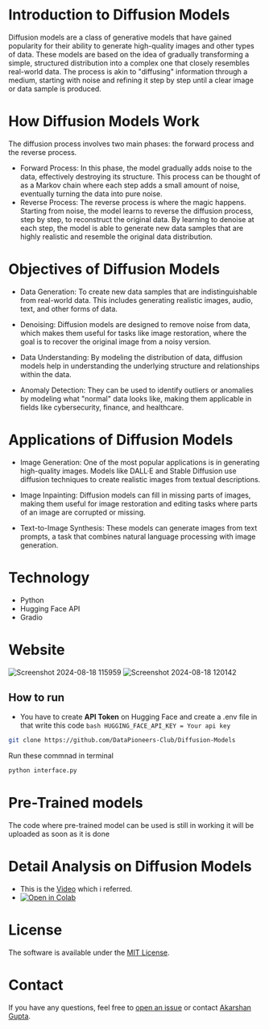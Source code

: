 # Introduction to Diffusion Models
Diffusion models are a class of generative models that have gained popularity for their ability to generate high-quality images and other types of data. 
These models are based on the idea of gradually transforming a simple, structured distribution into a complex one that closely resembles real-world data.
The process is akin to "diffusing" information through a medium, starting with noise and refining it step by step until a clear image or data sample is produced.
# How Diffusion Models Work
The diffusion process involves two main phases: the forward process and the reverse process.
* Forward Process: In this phase, the model gradually adds noise to the data, effectively destroying its structure. This process can be thought of as a Markov chain where each step adds a small amount of noise, 
  eventually turning the data into pure noise.
* Reverse Process: The reverse process is where the magic happens. Starting from noise, the model learns to reverse the diffusion process, step by step, to reconstruct the original data. By learning to denoise at 
  each step, the model is able to generate new data samples that are highly realistic and resemble the original data distribution.

# Objectives of Diffusion Models
* Data Generation: To create new data samples that are indistinguishable from real-world data. This includes generating realistic images, audio, text, and other forms of data.

* Denoising: Diffusion models are designed to remove noise from data, which makes them useful for tasks like image restoration, where the goal is to recover the original image from a noisy version.

* Data Understanding: By modeling the distribution of data, diffusion models help in understanding the underlying structure and relationships within the data.

* Anomaly Detection: They can be used to identify outliers or anomalies by modeling what "normal" data looks like, making them applicable in fields like cybersecurity, finance, and healthcare.

# Applications of Diffusion Models
* Image Generation: One of the most popular applications is in generating high-quality images. Models like DALL·E and Stable Diffusion use diffusion techniques to create realistic images from textual descriptions.

* Image Inpainting: Diffusion models can fill in missing parts of images, making them useful for image restoration and editing tasks where parts of an image are corrupted or missing.

* Text-to-Image Synthesis: These models can generate images from text prompts, a task that combines natural language processing with image generation.
# Technology 
* Python
* Hugging Face API
* Gradio
# Website 
![Screenshot 2024-08-18 115959](https://github.com/user-attachments/assets/01c308e4-8da9-4186-b0bd-0866bd1df7e1)
![Screenshot 2024-08-18 120142](https://github.com/user-attachments/assets/5931d40b-3447-4d80-9c78-40d5239a3b76)

## How to run 
* You have to create **API Token** on Hugging Face and create a .env file in that write this code ```bash HUGGING_FACE_API_KEY = Your api key ``` 
```bash
git clone https://github.com/DataPioneers-Club/Diffusion-Models
```
Run these commnad in terminal 
```bash
python interface.py
```
# Pre-Trained models 
The code where pre-trained model can be used is still in working it will be uploaded as soon as it is done 

# Detail Analysis on Diffusion Models 
* This is the [Video](https://www.youtube.com/watch?v=a4Yfz2FxXiY&t=8s) which i referred.
* [![Open in Colab](https://colab.research.google.com/assets/colab-badge.svg)](https://colab.research.google.com/drive/1sjy9odlSSy0RBVgMTgP7s99NXsqglsUL?usp=sharing)

# License
The software is available under the [MIT License](https://github.com/DataPioneers-Club/Diffusion-Models/blob/main/LICENSE).

# Contact
If you have any questions, feel free to [open an issue](https://github.com/DataPioneers-Club/Diffusion-Models/issues) or contact [Akarshan Gupta](https://github.com/AkarshanGupta/AkarshanGupta).


